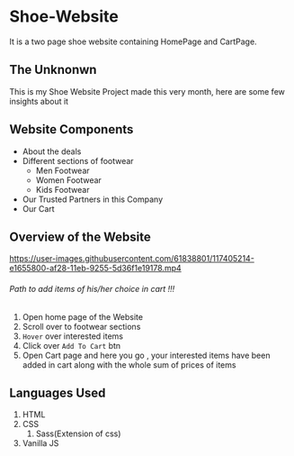 # Shoe-Website
It is a two page shoe website containing HomePage and CartPage.

## The Unknonwn
This is my Shoe Website Project made this very month, here are some few insights about it

## Website Components
- About the deals
- Different sections of footwear
  - Men Footwear
  - Women Footwear
  - Kids Footwear
- Our Trusted Partners in this Company 
- Our Cart

## Overview of the Website


https://user-images.githubusercontent.com/61838801/117405214-e1655800-af28-11eb-9255-5d36f1e19178.mp4



###### Path to add items of his/her choice in cart !!!
1. Open home page of the Website
2. Scroll over to footwear sections
3. `Hover` over interested items 
4. Click over `Add To Cart` btn
5. Open Cart page and here you go , your interested items have been added in cart along with the whole sum of prices of items



## Languages Used
1. HTML
2. CSS
   1. Sass(Extension of css)
3. Vanilla JS
